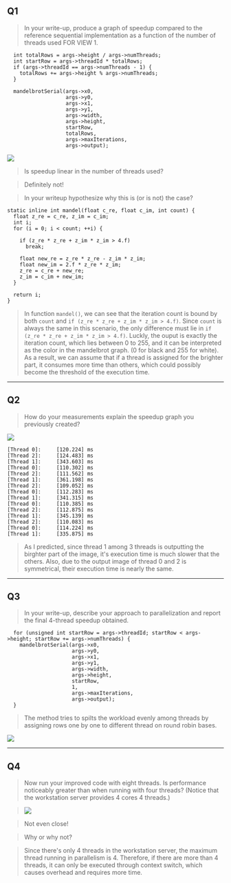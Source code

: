 ## Q1
> In your write-up, produce a graph of speedup compared to the reference sequential implementation as a function of the number of threads used FOR VIEW 1.

```cpp=
  int totalRows = args->height / args->numThreads;
  int startRow = args->threadId * totalRows;
  if (args->threadId == args->numThreads - 1) {
    totalRows += args->height % args->numThreads;
  }

  mandelbrotSerial(args->x0,
                   args->y0,
                   args->x1,
                   args->y1,
                   args->width,
                   args->height,
                   startRow,
                   totalRows,
                   args->maxIterations,
                   args->output);
```


![](https://i.imgur.com/XHVDXhs.png)

> Is speedup linear in the number of threads used?

> Definitely not!

> In your writeup hypothesize why this is (or is not) the case?

```cpp=
static inline int mandel(float c_re, float c_im, int count) {
  float z_re = c_re, z_im = c_im;
  int i;
  for (i = 0; i < count; ++i) {

    if (z_re * z_re + z_im * z_im > 4.f)
      break;

    float new_re = z_re * z_re - z_im * z_im;
    float new_im = 2.f * z_re * z_im;
    z_re = c_re + new_re;
    z_im = c_im + new_im;
  }

  return i;
}

```
> In function `mandel()`, we can see that the iteration count is bound by both `count` and `if (z_re * z_re + z_im * z_im > 4.f)`. Since `count` is always the same in this scenario, the only difference must lie in `if (z_re * z_re + z_im * z_im > 4.f)`. Luckly, the ouput is exactly the iteration count, which lies between 0 to 255, and it can be interpreted as the color in the mandelbrot graph. (0 for black and 255 for white). As a result, we can assume that if a thread is assigned for the brighter part, it consumes more time than others, which could possibly become the threshold of the execution time.

---

## Q2
> How do your measurements explain the speedup graph you previously created?

![](https://i.imgur.com/K1R6MaT.jpg)

```shell!
[Thread 0]:		[120.224] ms
[Thread 2]:		[124.483] ms
[Thread 1]:		[343.603] ms
[Thread 0]:		[110.302] ms
[Thread 2]:		[111.562] ms
[Thread 1]:		[361.198] ms
[Thread 2]:		[109.052] ms
[Thread 0]:		[112.283] ms
[Thread 1]:		[341.315] ms
[Thread 0]:		[110.385] ms
[Thread 2]:		[112.875] ms
[Thread 1]:		[345.139] ms
[Thread 2]:		[110.083] ms
[Thread 0]:		[114.224] ms
[Thread 1]:		[335.875] ms
```

> As I predicted, since thread 1 among 3 threads is outputting the birghter part of the image, it's execution time is much slower that the others. Also, due to the output image of thread 0 and 2 is symmetrical, their execution time is nearly the same.

---

## Q3
> In your write-up, describe your approach to parallelization and report the final 4-thread speedup obtained.

```cpp=
  for (unsigned int startRow = args->threadId; startRow < args->height; startRow += args->numThreads) {
    mandelbrotSerial(args->x0,
                     args->y0,
                     args->x1,
                     args->y1,
                     args->width,
                     args->height,
                     startRow,
                     1,
                     args->maxIterations,
                     args->output);
  }
```

> The method tries to spilts the workload evenly among threads by assigning rows one by one to different thread on round robin bases.

![](https://i.imgur.com/SS6wLa4.png)


---

## Q4
> Now run your improved code with eight threads. Is performance noticeably greater than when running with four threads? (Notice that the workstation server provides 4 cores 4 threads.)

> ![](https://i.imgur.com/Q8TR1cW.png)

> Not even close!

> Why or why not?

> Since there's only 4 threads in the workstation server, the maximum thread running in parallelism is 4. Therefore, if there are more than 4 threads, it can only be executed through context switch, which causes overhead and requires more time.


